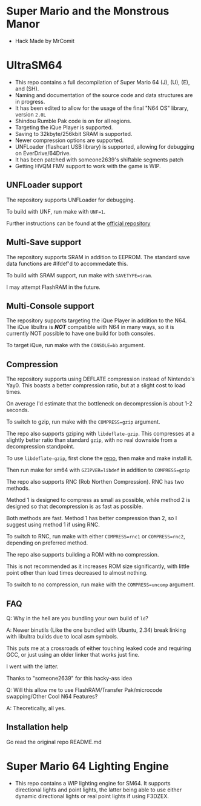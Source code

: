 # Super Mario and the Monstrous Manor

- Hack Made by MrComit


# UltraSM64

- This repo contains a full decompilation of Super Mario 64 (J), (U), (E), and (SH).
- Naming and documentation of the source code and data structures are in progress.
- It has been edited to allow for the usage of the final "N64 OS" library, version ``2.0L``
- Shindou Rumble Pak code is on for all regions.
- Targeting the iQue Player is supported.
- Saving to 32kbyte/256kbit SRAM is supported.
- Newer compression options are supported.
- UNFLoader (flashcart USB library) is supported, allowing for debugging on EverDrive/64Drive.
- It has been patched with someone2639's shiftable segments patch
- Getting HVQM FMV support to work with the game is WIP.

## UNFLoader support

The repository supports UNFLoader for debugging.

To build with UNF, run make with ``UNF=1``.

Further instructions can be found at the [official repository](https://github.com/buu342/N64-UNFLoader)

## Multi-Save support

The repository supports SRAM in addition to EEPROM. The standard save data functions are #ifdef'd to accommedate this.

To build with SRAM support, run make with ``SAVETYPE=sram``.

I may attempt FlashRAM in the future.

## Multi-Console support

The repository supports targeting the iQue Player in addition to the N64. The iQue libultra is ***NOT*** compatible with N64 in many ways, so it is currently NOT possible to have one build for both consoles.

To target iQue, run make with the ``CONSOLE=bb`` argument.

## Compression

The repository supports using DEFLATE compression instead of Nintendo's Yay0. This boasts a better compression ratio, but at a slight cost to load times.

On average I'd estimate that the bottleneck on decompression is about 1-2 seconds.

To switch to gzip, run make with the ``COMPRESS=gzip`` argument.

The repo also supports gziping with ``libdeflate-gzip``. This compresses at a slightly better ratio than standard ``gzip``, with no real downside from a decompression standpoint.

To use ``libdeflate-gzip``, first clone the [repo](https://github.com/ebiggers/libdeflate), then make and make install it.

Then run make for sm64 with ``GZIPVER=libdef`` in addition to ``COMPRESS=gzip``

The repo also supports RNC (Rob Northen Compression). RNC has two methods. 

Method 1 is designed to compress as small as possible, while method 2 is designed so that decompression is as fast as possible.

Both methods are fast. Method 1 has better compression than 2, so I suggest using method 1 if using RNC.

To switch to RNC, run make with either ``COMPRESS=rnc1`` or ``COMPRESS=rnc2``, depending on preferred method.

The repo also supports building a ROM with no compression.

This is not recommended as it increases ROM size significantly, with little point other than load times decreased to almost nothing.

To switch to no compression, run make with the ``COMPRESS=uncomp`` argument.


## FAQ

Q: Why in the hell are you bundling your own build of ``ld``?

A: Newer binutils (Like the one bundled with Ubuntu, 2.34) break linking with libultra builds due to local asm symbols.

This puts me at a crossroads of either touching leaked code and requiring GCC, or just using an older linker that works just fine.

I went with the latter.

Thanks to "someone2639" for this hacky-ass idea

Q: Will this allow me to use FlashRAM/Transfer Pak/microcode swapping/Other Cool N64 Features?

A: Theoretically, all yes.

## Installation help

Go read the original repo README.md
# Super Mario 64 Lighting Engine

- This repo contains a WIP lighting engine for SM64. It supports directional lights and point lights, the latter being able to use either dynamic directional lights or real point lights if using F3DZEX.
